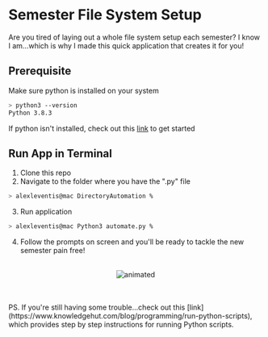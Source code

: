 # Semester File System Setup 

Are you tired of laying out a whole file system setup each semester? I know I am...which is why I made this quick application that creates it for you!

## Prerequisite

Make sure python is installed on your system

```bash
> python3 --version
Python 3.8.3
```
If python isn't installed, check out this [link](https://realpython.com/installing-python/) to get started

## Run App in Terminal
1. Clone this repo
2. Navigate to the folder where you have the ".py" file
```bash
> alexleventis@mac DirectoryAutomation % 
```
3. Run application
```bash
> alexleventis@mac Python3 automate.py % 
```
4. Follow the prompts on screen and you'll be ready to tackle the new semester pain free!
<br><br>
<p align="center">
  <img src="test.gif" alt="animated" />
  </p>
<br><br>
PS. If you're still having some trouble...check out this [link](https://www.knowledgehut.com/blog/programming/run-python-scripts), which provides step by step instructions for running Python scripts. 
